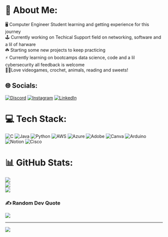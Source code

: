 
# 💫 About Me:
🖥️ Computer Engineer Student learning and getting experience for this journey<br>🕹️ Currently working on Techical Support field on networking, software and a lil of harware<br>☘️ Starting some new projects to keep practicing<br>⚡ Currently learning on bootcamps data science, code and a lil cybersecurity all feedback is welcome<br>🩷🧶Love videogames, crochet, animals, reading and sweets!


## 🌐 Socials:
[![Discord](https://img.shields.io/badge/Discord-%237289DA.svg?logo=discord&logoColor=white)](https://discord.gg/aelinfirebreathing) [![Instagram](https://img.shields.io/badge/Instagram-%23E4405F.svg?logo=Instagram&logoColor=white)](https://instagram.com/merkurmariana) [![LinkedIn](https://img.shields.io/badge/LinkedIn-%230077B5.svg?logo=linkedin&logoColor=white)](https://www.linkedin.com/in/mariana-brenes-hernández-997b051a4/) 

# 💻 Tech Stack:
![C](https://img.shields.io/badge/c-%2300599C.svg?style=for-the-badge&logo=c&logoColor=white) ![Java](https://img.shields.io/badge/java-%23ED8B00.svg?style=for-the-badge&logo=openjdk&logoColor=white) ![Python](https://img.shields.io/badge/python-3670A0?style=for-the-badge&logo=python&logoColor=ffdd54) ![AWS](https://img.shields.io/badge/AWS-%23FF9900.svg?style=for-the-badge&logo=amazon-aws&logoColor=white) ![Azure](https://img.shields.io/badge/azure-%230072C6.svg?style=for-the-badge&logo=microsoftazure&logoColor=white) ![Adobe](https://img.shields.io/badge/adobe-%23FF0000.svg?style=for-the-badge&logo=adobe&logoColor=white) ![Canva](https://img.shields.io/badge/Canva-%2300C4CC.svg?style=for-the-badge&logo=Canva&logoColor=white) ![Arduino](https://img.shields.io/badge/-Arduino-00979D?style=for-the-badge&logo=Arduino&logoColor=white) ![Notion](https://img.shields.io/badge/Notion-%23000000.svg?style=for-the-badge&logo=notion&logoColor=white) ![Cisco](https://img.shields.io/badge/cisco-%23049fd9.svg?style=for-the-badge&logo=cisco&logoColor=black)
# 📊 GitHub Stats:
![](https://github-readme-stats.vercel.app/api?username=MarianaMerkur&theme=radical&hide_border=false&include_all_commits=false&count_private=false)<br/>
![](https://github-readme-streak-stats.herokuapp.com/?user=MarianaMerkur&theme=radical&hide_border=false)<br/>
![](https://github-readme-stats.vercel.app/api/top-langs/?username=MarianaMerkur&theme=radical&hide_border=false&include_all_commits=false&count_private=false&layout=compact)

### ✍️ Random Dev Quote
![](https://quotes-github-readme.vercel.app/api?type=horizontal&theme=radical)

---
[![](https://visitcount.itsvg.in/api?id=MarianaMerkur&icon=7&color=5)](https://visitcount.itsvg.in)

<!-- Proudly created with GPRM ( https://gprm.itsvg.in ) -->
<!-- Proudly created with GPRM ( https://gprm.itsvg.in ) -->

<!---
MarianaMerkur/MarianaMerkur is a ✨ special ✨ repository because its `README.md` (this file) appears on your GitHub profile.
You can click the Preview link to take a look at your changes.
--->
